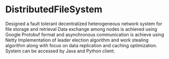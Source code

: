 # DistributedFileSystem
Designed a fault tolerant decentralized heterogeneous network system for file storage and retrieval
Data exchange among nodes is achieved using Google Protobuf format and asynchronous communication is achieve using Netty
Implementation of leader election algorithm and work stealing algorithm along with focus on data replication and caching optimization. System can be accessed by Java and Python client.
